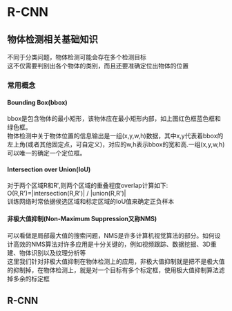 # R-CNN

## 物体检测相关基础知识
不同于分类问题，物体检测可能会存在多个检测目标    
这不仅需要判别出各个物体的类别，而且还要准确定位出物体的位置    
### 常用概念
#### Bounding Box(bbox)
bbox是包含物体的最小矩形，该物体应在最小矩形内部，如上图红色框蓝色框和绿色框。     
物体检测中关于物体位置的信息输出是一组(x,y,w,h)数据，其中x,y代表着bbox的左上角(或者其他固定点，可自定义)，对应的w,h表示bbox的宽和高.一组(x,y,w,h)可以唯一的确定一个定位框。     
#### Intersection over Union(IoU)
对于两个区域R和R′,则两个区域的重叠程度overlap计算如下:
	O(R,R')=|intersection(R,R')| / |union(R,R')|    
训练网络时常依据侯选区域和标定区域的IoU值来确定正负样本    
    
#### 非极大值抑制(Non-Maximum Suppression又称NMS)
可以看做是局部最大值的搜索问题，NMS是许多计算机视觉算法的部分。如何设计高效的NMS算法对许多应用是十分关键的，例如视频跟踪、数据挖掘、3D重建、物体识别以及纹理分析等    
这里我们针对非极大值抑制在物体检测上的应用，非极大值抑制就是把不是极大值的抑制掉，在物体检测上，就是对一个目标有多个标定框，使用极大值抑制算法滤掉多余的标定框    

## R-CNN

